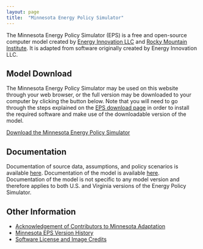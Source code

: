 ```yaml
---
layout: page
title:  "Minnesota Energy Policy Simulator"
---
```


The Minnesota Energy Policy Simulator (EPS) is a free and open-source computer model created by [Energy Innovation LLC](https://energyinnovation.org/) and [Rocky Mountain Institute](https://rmi.org/).  It is adapted from software originally created by Energy Innovation LLC.

## Model Download

The Minnesota Energy Policy Simulator may be used on this website through your web browser, or the full version may be downloaded to your computer by clicking the button below.  Note that you will need to go through the steps explained on the [EPS download page](https://us.energypolicy.solutions/docs/download.html) in order to install the required software and make use of the downloadable version of the model.

<p><a href="https://github.com/Energy-Innovation/eps-minnesota/archive/master.zip" class="btn">Download the Minnesota Energy Policy Simulator</a></p>

## Documentation

Documentation of source data, assumptions, and policy scenarios is available [here](https://github.com/Energy-Innovation/eps-minnesota/blob/master/MN%20Policy%20Assumptions_FINAL.pdf). Documentation of the model is available [here](https://us.energypolicy.solutions/docs/index.html).  Documentation of the model is not specific to any model version and therefore applies to both U.S. and Virginia versions of the Energy Policy Simulator.

## Other Information

* [Acknowledgement of Contributors to Minnesota Adaptation](acknowledgement.html)
* [Minnesota EPS Version History](version-history.html)
* [Software License and Image Credits](software-license.html)

